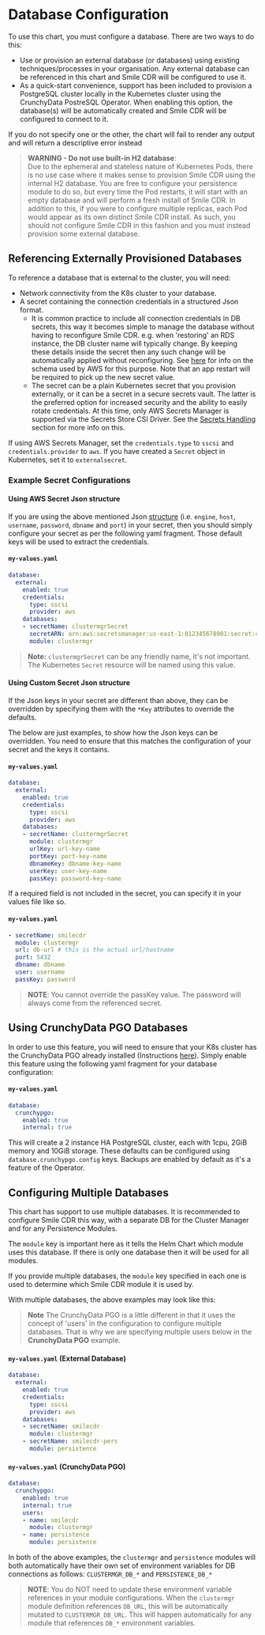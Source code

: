 # Database Configuration
To use this chart, you must configure a database. There are two ways to do this:

* Use or provision an external database (or databases) using existing techniques/processes in your
  organisation. Any external database can be referenced in this chart and Smile CDR will be configured
  to use it.
* As a quick-start convenience, support has been included to provision a PostgreSQL cluster locally in
  the Kubernetes cluster using the CrunchyData PostreSQL Operator. When enabling this option, the
  database(s) will be automatically created and Smile CDR will be configured to connect to it.

If you do not specify one or the other, the chart will fail to render any output and will return a
descriptive error instead

> **WARNING - Do not use built-in H2 database**:<br>
Due to the ephemeral and stateless nature of Kubernetes Pods, there is no use case
where it makes sense to provision Smile CDR using the internal H2 database. You are free to configure
your persistence module to do so, but every time the Pod restarts, it will start with an empty
database and will perform a fresh install of Smile CDR. In addition to this, if you were to configure multiple replicas,
each Pod would appear as its own distinct Smile CDR install.
As such, you should not configure Smile CDR
in this fashion and you must instead provision some external database.

## Referencing Externally Provisioned Databases
To reference a database that is external to the cluster, you will need:

* Network connectivity from the K8s cluster to your database.
* A secret containing the connection credentials in a structured Json format.
  * It is common practice to include all connection credentials in DB secrets, this way it becomes simple
  to manage the database without having to reconfigure Smile CDR. e.g. when 'restoring' an RDS instance, the
  DB cluster name will typically change. By keeping these details inside the secret then any such change will be automatically applied without reconfiguring. See
  [here](https://docs.aws.amazon.com/secretsmanager/latest/userguide/reference_secret_json_structure.html#reference_secret_json_structure_rds-postgres)
  for info on the schema used by AWS for this purpose. Note that an app restart will be required to pick up the new secret value.
  * The secret can be a plain Kubernetes secret that you provision externally, or it can be a secret in a
  secure secrets vault. The latter is the preferred option for increased security and the ability to easily
  rotate credentials. At this time, only AWS Secrets Manager is supported via the Secrets Store CSI Driver.
  See the [Secrets Handling](../secrets.md) section for more info on this.

If using AWS Secrets Manager, set the `credentials.type` to `sscsi` and `credentials.provider` to `aws`. If you have created a `Secret` object
in Kubernetes, set it to `externalsecret`.

### Example Secret Configurations

#### Using AWS Secret Json structure
If you are using the above mentioned Json [structure](https://docs.aws.amazon.com/secretsmanager/latest/userguide/reference_secret_json_structure.html#reference_secret_json_structure_rds-postgres) (i.e. `engine`, `host`, `username`, `password`, `dbname` and `port`) in your secret, then you should simply configure your secret as per the following yaml fragment. Those default keys will be used to extract the credentials.

#### `my-values.yaml`
```yaml
database:
  external:
    enabled: true
    credentials:
      type: sscsi
      provider: aws
    databases:
    - secretName: clustermgrSecret
      secretARN: arn:aws:secretsmanager:us-east-1:012345678901:secret:clustermgrSecret
      module: clustermgr
```
> **Note:** `clustermgrSecret` can be any friendly name, it's not important. The Kubernetes `Secret` resource will be named using this value.
#### Using Custom Secret Json structure
If the Json keys in your secret are different than above, they can be overridden by specifying them with the `*Key` attributes to override the defaults.

The below are just examples, to show how the Json keys can be overridden. You need to ensure that this matches the configuration of your secret and the keys it contains.
#### `my-values.yaml`
```yaml
database:
  external:
    enabled: true
    credentials:
      type: sscsi
      provider: aws
    databases:
    - secretName: clustermgrSecret
      module: clustermgr
      urlKey: url-key-name
      portKey: port-key-name
      dbnameKey: dbname-key-name
      userKey: user-key-name
      passKey: password-key-name
```

If a required field is not included in the secret, you can specify it in your values file like so.

#### `my-values.yaml`
```yaml
- secretName: smilecdr
  module: clustermgr
  url: db-url # this is the actual url/hostname
  port: 5432
  dbname: dbname
  user: username
  passKey: password
```
> **NOTE**: You cannot override the passKey value. The password will always come from the
referenced secret.

## Using CrunchyData PGO Databases
In order to use this feature, you will need to ensure that your K8s cluster has the CrunchyData PGO
already installed (Instructions [here](https://access.crunchydata.com/documentation/postgres-operator/v5/installation/)).
Simply enable this feature using the following yaml fragment for your database configuration:
#### `my-values.yaml`
```yaml
database:
  crunchypgo:
    enabled: true
    internal: true
```
This will create a 2 instance HA PostgreSQL cluster, each with 1cpu, 2GiB memory and 10GiB
storage. These defaults can be configured using `database.crunchypgo.config` keys. Backups are enabled
by default as it's a feature of the Operator.

## Configuring Multiple Databases
This chart has support to use multiple databases. It is recommended to configure Smile CDR this way, with
a separate DB for the Cluster Manager and for any Persistence Modules.

The `module` key is important here as it tells the Helm Chart which module uses this database.
If there is only one database then it will be used for all modules.

If you provide multiple databases, the `module` key specified in each one is used to determine which
Smile CDR module it is used by.

With multiple databases, the above examples may look like this:

> **Note** The CrunchyData PGO is a little different in that it uses the concept of 'users' in the configuration
to configure multiple databases. That is why we are specifying multiple users below in the **CrunchyData PGO** example.

#### `my-values.yaml` (External Database)
```yaml
database:
  external:
    enabled: true
    credentials:
      type: sscsi
      provider: aws
    databases:
    - secretName: smilecdr
      module: clustermgr
    - secretName: smilecdr-pers
      module: persistence
```
#### `my-values.yaml` (CrunchyData PGO)
```yaml
database:
  crunchypgo:
    enabled: true
    internal: true
    users:
    - name: smilecdr
      module: clustermgr
    - name: persistence
      module: persistence
```
In both of the above examples, the `clustermgr` and `persistence` modules will both automatically
have their own set of environment variables for DB connections as follows: `CLUSTERMGR_DB_*` and
`PERSISTENCE_DB_*`

> **NOTE**: You do NOT need to update these environment variable references in your module
configurations. When the `clustermgr` module definition references `DB_URL`, this will be
automatically mutated to `CLUSTERMGR_DB_URL`. This will happen automatically for any module that
references `DB_*` environment variables.
